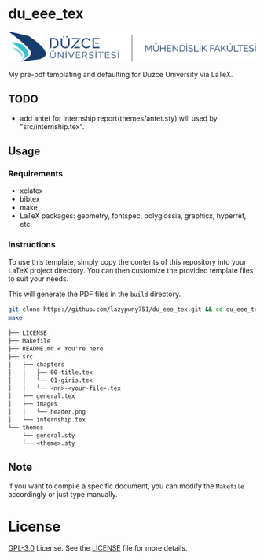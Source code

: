 # du_eee_tex

![du_eee_header](src/images/header.png)

My pre-pdf templating and defaulting for Duzce University via LaTeX.

## TODO
- add antet for internship report(themes/antet.sty) will used by "src/internship.tex".

## Usage
### Requirements
- xelatex
- bibtex
- make
- LaTeX packages: geometry, fontspec, polyglossia, graphicx, hyperref, etc.

### Instructions
To use this template, simply copy the contents of this repository into your LaTeX project directory. You can then customize the provided template files to suit your needs.

This will generate the PDF files in the `build` directory.
```bash
git clone https://github.com/lazypwny751/du_eee_tex.git && cd du_eee_tex
make
```

```
├── LICENSE
├── Makefile
├── README.md < You're here
├── src
│   ├── chapters
│   │   ├── 00-title.tex
│   │   └── 01-giris.tex
│   │   └── <nn>-<your-file>.tex
│   ├── general.tex
│   ├── images
│   │   └── header.png
│   └── internship.tex
└── themes
    └── general.sty
    └── <theme>.sty
```

## Note
if you want to compile a specific document, you can modify the `Makefile` accordingly or just type manually.

# License
[GPL-3.0](./LICENSE) License. See the [LICENSE](./LICENSE) file for more details.